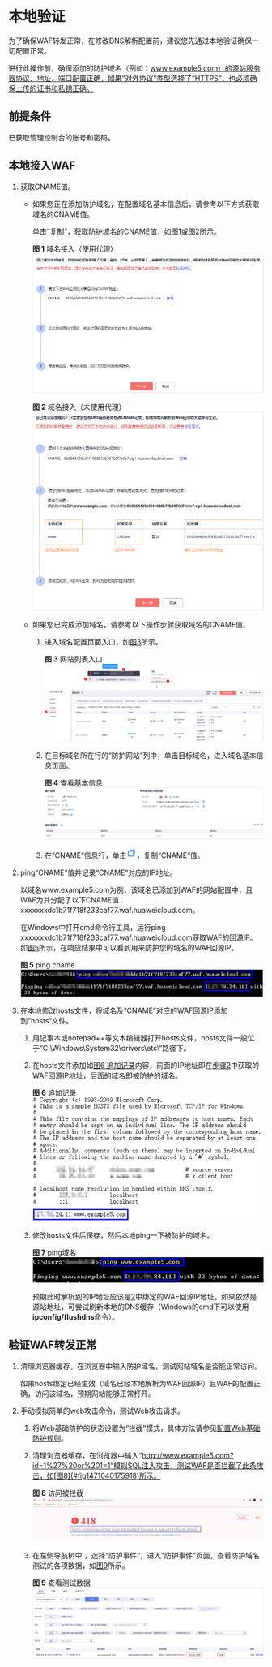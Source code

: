 # 本地验证<a name="waf_01_0073"></a>

为了确保WAF转发正常，在修改DNS解析配置前，建议您先通过本地验证确保一切配置正常。

进行此操作前，确保添加的防护域名（例如：www.example5.com）的源站服务器协议、地址、端口配置正确，如果“对外协议“类型选择了“HTTPS“，也必须确保上传的证书和私钥正确。

## 前提条件<a name="section990420459317"></a>

已获取管理控制台的账号和密码。

## 本地接入WAF<a name="section177188488332"></a>

1.  获取CNAME值。
    -   如果您正在添加防护域名，在配置域名基本信息后，请参考以下方式获取域名的CNAME值。

        单击“复制“，获取防护域名的CNAME值，如[图1](#fig14653411747)或[图2](#fig1779301543)所示。

        **图 1**  域名接入（使用代理）<a name="fig14653411747"></a>  
        ![](figures/域名接入（使用代理）.png "域名接入（使用代理）")

        **图 2**  域名接入（未使用代理）<a name="fig1779301543"></a>  
        ![](figures/域名接入（未使用代理）.png "域名接入（未使用代理）")

    -   如果您已完成添加域名，请参考以下操作步骤获取域名的CNAME值。
        1.  进入域名配置页面入口，如[图3](#fig172535820151)所示。

            **图 3**  网站列表入口<a name="fig172535820151"></a>  
            ![](figures/网站列表入口.png "网站列表入口")

        2.  在目标域名所在行的“防护网站“列中，单击目标域名，进入域名基本信息页面。

            **图 4**  查看基本信息<a name="fig967685918543"></a>  
            ![](figures/查看基本信息.png "查看基本信息")

        3.  在“CNAME“信息行，单击![](figures/icon-copy.jpg)，复制“CNAME“值。

2.  <a name="li132916207364"></a>ping“CNAME“值并记录“CNAME“对应的IP地址。

    以域名www.example5.com为例，该域名已添加到WAF的网站配置中，且WAF为其分配了以下CNAME值：xxxxxxxdc1b71f718f233caf77.waf.huaweicloud.com。

    在Windows中打开cmd命令行工具，运行ping xxxxxxxdc1b71f718f233caf77.waf.huaweicloud.com获取WAF的回源IP。如[图5](#fig3609445192)所示，在响应结果中可以看到用来防护您的域名的WAF回源IP。

    **图 5**  ping cname<a name="fig3609445192"></a>  
    ![](figures/ping-cname.png "ping-cname")

3.  在本地修改hosts文件，将域名及“CNAME“对应的WAF回源IP添加到“hosts“文件。
    1.  用记事本或notepad++等文本编辑器打开hosts文件，hosts文件一般位于“C:\\Windows\\System32\\drivers\\etc\\“路径下。
    2.  <a name="li4860411142315"></a>在hosts文件添加如[图6 追加记录](#fig386011112317)内容，前面的IP地址即在[步骤2](#li132916207364)中获取的WAF回源IP地址，后面的域名即被防护的域名。

        **图 6**  追加记录<a name="fig386011112317"></a>  
        ![](figures/追加记录.png "追加记录")

    3.  修改hosts文件后保存，然后本地ping一下被防护的域名。

        **图 7**  ping域名<a name="fig11957173124414"></a>  
        ![](figures/ping域名.png "ping域名")

        预期此时解析到的IP地址应该是[2](#li4860411142315)中绑定的WAF回源IP地址。如果依然是源站地址，可尝试刷新本地的DNS缓存（Windows的cmd下可以使用**ipconfig/flushdns**命令）。



## 验证WAF转发正常<a name="section13175175825920"></a>

1.  清理浏览器缓存，在浏览器中输入防护域名，测试网站域名是否能正常访问。

    如果hosts绑定已经生效（域名已经本地解析为WAF回源IP）且WAF的配置正确，访问该域名，预期网站能够正常打开。

2.  手动模拟简单的web攻击命令，测试Web攻击请求。
    1.  将Web基础防护的状态设置为“拦截“模式，具体方法请参见[配置Web基础防护规则](配置Web基础防护规则.md)。
    2.  清理浏览器缓存，在浏览器中输入“http://www.example5.com?id=1%27%20or%201=1“模拟SQL注入攻击，测试WAF是否拦截了此条攻击，如[图8](#fig1471040175918)所示。

        **图 8**  访问被拦截<a name="fig1471040175918"></a>  
        ![](figures/访问被拦截.png "访问被拦截")

    3.  在左侧导航树中 ，选择“防护事件“，进入“防护事件“页面，查看防护域名测试的各项数据，如[图9](#fig1348440105913)所示。

        **图 9**  查看测试数据<a name="fig1348440105913"></a>  
        ![](figures/查看测试数据.png "查看测试数据")



